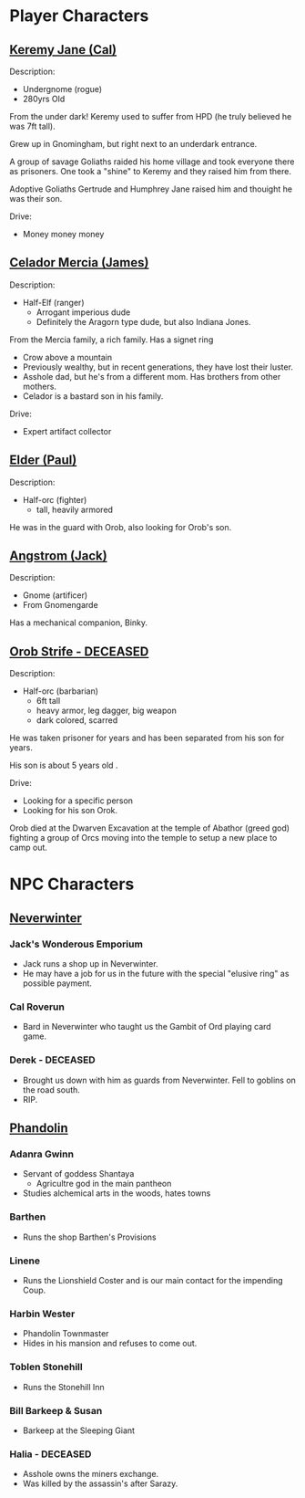 # Player Characters

## <u>Keremy Jane (Cal)</u>
Description:
- Undergnome (rogue) 
- 280yrs Old

From the under dark!  Keremy used to suffer from HPD (he truly believed he was 7ft tall).

Grew up in Gnomingham, but right next to an underdark entrance.

A group of savage Goliaths raided his home village and took everyone there as prisoners.  One took a "shine" to Keremy and they raised him from there.

Adoptive Goliaths Gertrude and Humphrey Jane raised him and thouight he was their son.


Drive:
- Money money money

## <u>Celador Mercia (James)</u>
Description:
- Half-Elf (ranger)
    - Arrogant imperious dude
    - Definitely the Aragorn type dude, but also Indiana Jones.

From the Mercia family, a rich family.  Has a signet ring
   - Crow above a mountain
   - Previously wealthy, but in recent generations, they have lost their luster.
   - Asshole dad, but he's from a different mom.  Has brothers from other mothers.
   - Celador is a bastard son in his family.


Drive:
 - Expert artifact collector 

## <u>Elder (Paul)</u>
Description:
- Half-orc (fighter)
   - tall, heavily armored
 
He was in the guard with Orob, also looking for Orob's son.

## <u>Angstrom (Jack)</u>
Description:
- Gnome (artificer)
- From Gnomengarde

Has a mechanical companion, Binky.

## <u>Orob Strife - DECEASED</u>
Description:
- Half-orc (barbarian)
    - 6ft tall
    - heavy armor, leg dagger, big weapon
   - dark colored, scarred 

He was taken prisoner for years and has been separated from his son for years.

His son is about 5 years old .

 Drive:
 - Looking for a specific person
 - Looking for his son Orok.

Orob died at the Dwarven Excavation at the temple of Abathor (greed god) fighting a group of Orcs moving into the temple to setup a new place to camp out.

# NPC Characters

## <u>Neverwinter</u>
### Jack's Wonderous Emporium
- Jack runs a shop up in Neverwinter.
- He may have a job for us in the future with the special "elusive ring" as possible payment.

### Cal Roverun
- Bard in Neverwinter who taught us the Gambit of Ord playing card game.

### Derek - DECEASED
- Brought us down with him as guards from Neverwinter.  Fell to goblins on the road south.
- RIP.

## <u>Phandolin</u>
### Adanra Gwinn
 - Servant of goddess Shantaya
    - Agricultre god in the main pantheon
- Studies alchemical arts in the woods, hates towns

### Barthen
- Runs the shop Barthen's Provisions

### Linene
- Runs the Lionshield Coster and is our main contact for the impending Coup.

### Harbin Wester
- Phandolin Townmaster
- Hides in his mansion and refuses to come out.

### Toblen Stonehill
- Runs the Stonehill Inn

### Bill Barkeep & Susan
- Barkeep at the Sleeping Giant

### Halia - DECEASED
- Asshole owns the miners exchange.  
- Was killed by the assassin's after Sarazy.